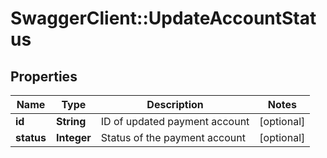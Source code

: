 # SwaggerClient::UpdateAccountStatus

## Properties
Name | Type | Description | Notes
------------ | ------------- | ------------- | -------------
**id** | **String** | ID of updated payment account | [optional] 
**status** | **Integer** | Status of the payment account | [optional] 


